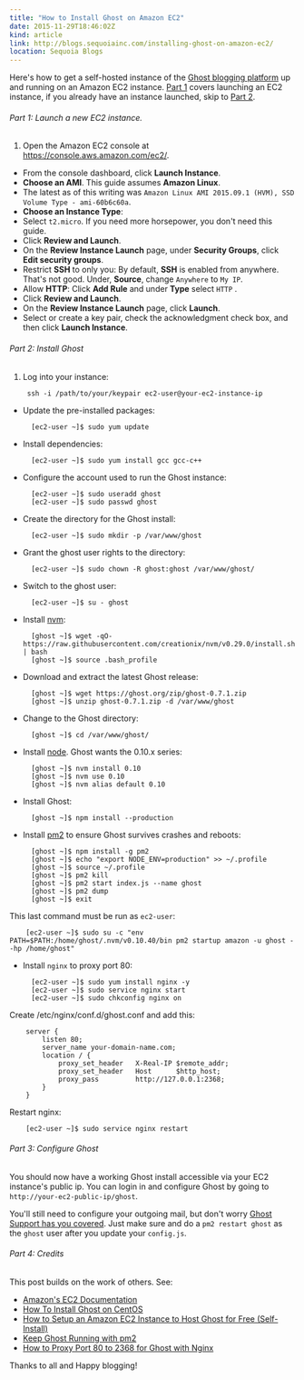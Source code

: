 ```yaml
---
title: "How to Install Ghost on Amazon EC2"
date: 2015-11-29T18:46:02Z
kind: article
link: http://blogs.sequoiainc.com/installing-ghost-on-amazon-ec2/
location: Sequoia Blogs
---
```


Here's how to get a self-hosted instance of the [Ghost blogging platform](https://ghost.org/download/) up and running on an Amazon EC2 instance. [Part 1](#part1) covers launching an EC2 instance, if you already have an instance launched, skip to [Part 2](#part2).

<a name="part1"></a>
###### Part 1: Launch a new EC2 instance.
1. Open the Amazon EC2 console at https://console.aws.amazon.com/ec2/.
- From the console dashboard, click **Launch Instance**.
- **Choose an AMI**. This guide assumes **Amazon Linux**.
 - The latest as of this writing was `Amazon Linux AMI 2015.09.1 (HVM), SSD Volume Type - ami-60b6c60a`.
- **Choose an Instance Type**:
 - Select `t2.micro`. If you need more horsepower, you don't need this guide.
- Click **Review and Launch**.
- On the **Review Instance Launch** page, under **Security Groups**, click **Edit security groups**.
 - Restrict **SSH** to only you:
By default, **SSH** is enabled from anywhere. That's not good. Under, **Source**, change `Anywhere` to `My IP`.
 - Allow **HTTP**:
Click **Add Rule** and under **Type** select `HTTP` .
- Click **Review and Launch**.
- On the **Review Instance Launch** page, click **Launch**.
- Select or create a key pair, check the acknowledgment check box, and then click **Launch Instance**.

<a name="part2"></a>
###### Part 2: Install Ghost

1. Log into your instance:

        ssh -i /path/to/your/keypair ec2-user@your-ec2-instance-ip

- Update the pre-installed packages:

        [ec2-user ~]$ sudo yum update

- Install dependencies:

        [ec2-user ~]$ sudo yum install gcc gcc-c++

- Configure the account used to run the Ghost instance:

        [ec2-user ~]$ sudo useradd ghost
        [ec2-user ~]$ sudo passwd ghost

- Create the directory for the Ghost install:

        [ec2-user ~]$ sudo mkdir -p /var/www/ghost

- Grant the ghost user rights to the directory:

        [ec2-user ~]$ sudo chown -R ghost:ghost /var/www/ghost/

- Switch to the ghost user:

        [ec2-user ~]$ su - ghost

- Install [nvm](https://github.com/creationix/nvm):

        [ghost ~]$ wget -qO- https://raw.githubusercontent.com/creationix/nvm/v0.29.0/install.sh | bash
        [ghost ~]$ source .bash_profile

- Download and extract the latest Ghost release:

        [ghost ~]$ wget https://ghost.org/zip/ghost-0.7.1.zip
        [ghost ~]$ unzip ghost-0.7.1.zip -d /var/www/ghost

- Change to the Ghost directory:

        [ghost ~]$ cd /var/www/ghost/

- Install [node](https://github.com/nodejs/node). Ghost wants the 0.10.x series:

        [ghost ~]$ nvm install 0.10
        [ghost ~]$ nvm use 0.10
        [ghost ~]$ nvm alias default 0.10

- Install Ghost:

        [ghost ~]$ npm install --production

- Install [pm2](https://github.com/Unitech/pm2) to ensure Ghost survives crashes and reboots:

        [ghost ~]$ npm install -g pm2
        [ghost ~]$ echo "export NODE_ENV=production" >> ~/.profile
        [ghost ~]$ source ~/.profile
        [ghost ~]$ pm2 kill
        [ghost ~]$ pm2 start index.js --name ghost
        [ghost ~]$ pm2 dump
        [ghost ~]$ exit

 This last command must be run as `ec2-user`:

        [ec2-user ~]$ sudo su -c "env PATH=$PATH:/home/ghost/.nvm/v0.10.40/bin pm2 startup amazon -u ghost --hp /home/ghost"

- Install `nginx` to proxy port 80:

        [ec2-user ~]$ sudo yum install nginx -y
        [ec2-user ~]$ sudo service nginx start
        [ec2-user ~]$ sudo chkconfig nginx on

 Create /etc/nginx/conf.d/ghost.conf and add this:

        server {
            listen 80;
            server_name your-domain-name.com;
            location / {
                proxy_set_header   X-Real-IP $remote_addr;
                proxy_set_header   Host      $http_host;
                proxy_pass         http://127.0.0.1:2368;
            }
        }

 Restart nginx:

        [ec2-user ~]$ sudo service nginx restart


###### Part 3: Configure Ghost

You should now have a working Ghost install accessible via your EC2 instance's public ip. You can login in and configure Ghost by going to `http://your-ec2-public-ip/ghost`.

You'll still need to configure your outgoing mail, but don't worry [Ghost Support has you covered](http://support.ghost.org/mail/). Just make sure and do a `pm2 restart ghost` as the `ghost` user after you update your `config.js`.


###### Part 4: Credits

This post builds on the work of others. See:

* [Amazon's EC2 Documentation](http://docs.aws.amazon.com/AWSEC2/latest/UserGuide/ec2-launch-instance_linux.html)
* [How To Install Ghost on CentOS](http://www.gtheme.io/community/articles/2/how-to-install-ghost-on-centos)
* [How to Setup an Amazon EC2 Instance to Host Ghost for Free (Self-Install)](http://www.howtoinstallghost.com/how-to-setup-an-amazon-ec2-instance-to-host-ghost-for-free-self-install/)
* [Keep Ghost Running with pm2](https://allaboutghost.com/keep-ghost-running-with-pm2/)
* [How to Proxy Port 80 to 2368 for Ghost with Nginx](https://allaboutghost.com/how-to-proxy-port-80-to-2368-for-ghost-with-nginx/)

Thanks to all and Happy blogging!

